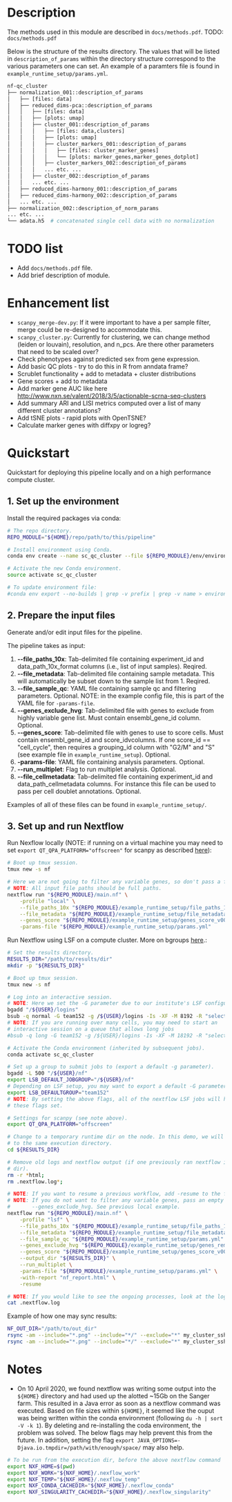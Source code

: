 
# Description

The methods used in this module are described in `docs/methods.pdf`. TODO: `docs/methods.pdf`

Below is the structure of the results directory. The values that will be listed in `description_of_params` within the directory structure correspond to the various parameters one can set. An example of a paramters file is found in `example_runtime_setup/params.yml`.
```bash
nf-qc_cluster
├── normalization_001::description_of_params
│   ├── [files: data]
│   ├── reduced_dims-pca::description_of_params
│   │   ├── [files: data]
│   │   ├── [plots: umap]
│   │   ├── cluster_001::description_of_params
│   │   │   ├── [files: data,clusters]
│   │   │   ├── [plots: umap]
│   │   │   ├── cluster_markers_001::description_of_params
│   │   │   │   ├── [files: cluster_marker_genes]
│   │   │   │   └── [plots: marker_genes,marker_genes_dotplot]
│   │   │   ├── cluster_markers_002::description_of_params
│   │   │   ... etc. ...
│   │   ├── cluster_002::description_of_params
│   │   ... etc. ...
│   ├── reduced_dims-harmony_001::description_of_params
│   ├── reduced_dims-harmony_002::description_of_params
│   ... etc. ...
├── normalization_002::description_of_norm_params
... etc. ...
└── adata.h5  # concatenated single cell data with no normalization
```


# TODO list

* Add `docs/methods.pdf` file.
* Add brief description of module.


# Enhancement list

* `scanpy_merge-dev.py`: If it were important to have a per sample filter, merge could be re-designed to accommodate this.
* `scanpy_cluster.py`: Currently for clustering, we can change method (leiden or louvain), resolution, and n_pcs. Are there other parameters that need to be scaled over?
* Check phenotypes against predicted sex from gene expression.
* Add basic QC plots - try to do this in R from anndata frame?
* Scrublet functionality + add to metadata + cluster distributions
* Gene scores + add to metadata
* Add marker gene AUC like here http://www.nxn.se/valent/2018/3/5/actionable-scrna-seq-clusters
* Add summary ARI and LISI metrics computed over a list of many different cluster annotations?
* Add tSNE plots - rapid plots with OpenTSNE?
* Calculate marker genes with diffxpy or logreg?


# Quickstart

Quickstart for deploying this pipeline locally and on a high performance compute cluster.


## 1. Set up the environment

Install the required packages via conda:
```bash
# The repo directory.
REPO_MODULE="${HOME}/repo/path/to/this/pipeline"

# Install environment using Conda.
conda env create --name sc_qc_cluster --file ${REPO_MODULE}/env/environment.yml

# Activate the new Conda environment.
source activate sc_qc_cluster

# To update environment file:
#conda env export --no-builds | grep -v prefix | grep -v name > environment.yml
```


## 2. Prepare the input files

Generate and/or edit input files for the pipeline.

The pipeline takes as input:
1. **--file_paths_10x**:  Tab-delimited file containing experiment_id and data_path_10x_format columns (i.e., list of input samples). Reqired.
2. **--file_metadata**:  Tab-delimited file containing sample metadata. This will automatically be subset down to the sample list from 1. Reqired.
3. **--file_sample_qc**:  YAML file containing sample qc and filtering parameters. Optional. NOTE: in the example config file, this is part of the YAML file for `-params-file`.
4. **--genes_exclude_hvg**:  Tab-delimited file with genes to exclude from
highly variable gene list. Must contain ensembl_gene_id column. Optional.
5. **--genes_score**:  Tab-delimited file with genes to use to score cells. Must contain ensembl_gene_id and score_idvcolumns. If one score_id == "cell_cycle", then requires a grouping_id column with "G2/M" and "S" (see example file in `example_runtime_setup`). Optional.
6. **-params-file**:  YAML file containing analysis parameters. Optional.
7. **--run_multiplet**:  Flag to run multiplet analysis. Optional.
8. **--file_cellmetadata**:  Tab-delimited file containing experiment_id and data_path_cellmetadata columns. For instance this file can be used to pass per cell doublet annotations. Optional.

Examples of all of these files can be found in `example_runtime_setup/`.


## 3. Set up and run Nextflow

Run Nexflow locally (NOTE: if running on a virtual machine you may need to set `export QT_QPA_PLATFORM="offscreen"` for scanpy as described [here](https://github.com/ipython/ipython/issues/10627)):
```bash
# Boot up tmux session.
tmux new -s nf

# Here we are not going to filter any variable genes, so don't pass a file.
# NOTE: All input file paths should be full paths.
nextflow run "${REPO_MODULE}/main.nf" \
    -profile "local" \
    --file_paths_10x "${REPO_MODULE}/example_runtime_setup/file_paths_10x.tsv" \
    --file_metadata "${REPO_MODULE}/example_runtime_setup/file_metadata.tsv" \
    --genes_score "${REPO_MODULE}/example_runtime_setup/genes_score_v001.tsv" \
    -params-file "${REPO_MODULE}/example_runtime_setup/params.yml"
```


Run Nextflow using LSF on a compute cluster. More on bgroups [here](https://www.ibm.com/support/knowledgecenter/SSETD4_9.1.3/lsf_config_ref/lsb.params.default_jobgroup.5.html).:
```bash
# Set the results directory.
RESULTS_DIR="/path/to/results/dir"
mkdir -p "${RESULTS_DIR}"

# Boot up tmux session.
tmux new -s nf

# Log into an interactive session.
# NOTE: Here we set the -G parameter due to our institute's LSF configuration.
bgadd "/${USER}/logins"
bsub -q normal -G team152 -g /${USER}/logins -Is -XF -M 8192 -R "select[mem>8192] rusage[mem=8192]" /bin/bash
# NOTE: If you are running over many cells, you may need to start an
# interactive session on a queue that allows long jobs
#bsub -q long -G team152 -g /${USER}/logins -Is -XF -M 18192 -R "select[mem>18192] rusage[mem=18192]" /bin/bash

# Activate the Conda environment (inherited by subsequent jobs).
conda activate sc_qc_cluster

# Set up a group to submit jobs to (export a default -g parameter).
bgadd -L 500 "/${USER}/nf"
export LSB_DEFAULT_JOBGROUP="/${USER}/nf"
# Depending on LSF setup, you may want to export a default -G parameter.
export LSB_DEFAULTGROUP="team152"
# NOTE: By setting the above flags, all of the nextflow LSF jobs will have
# these flags set.

# Settings for scanpy (see note above).
export QT_QPA_PLATFORM="offscreen"

# Change to a temporary runtime dir on the node. In this demo, we will change
# to the same execution directory.
cd ${RESULTS_DIR}

# Remove old logs and nextflow output (if one previously ran nextflow in this
# dir).
rm -r *html;
rm .nextflow.log*;

# NOTE: If you want to resume a previous workflow, add -resume to the flag.
# NOTE: If you do not want to filter any variable genes, pass an empty file to
#       --genes_exclude_hvg. See previous local example.
nextflow run "${REPO_MODULE}/main.nf" \
    -profile "lsf" \
    --file_paths_10x "${REPO_MODULE}/example_runtime_setup/file_paths_10x.tsv" \
    --file_metadata "${REPO_MODULE}/example_runtime_setup/file_metadata.tsv" \
    --file_sample_qc "${REPO_MODULE}/example_runtime_setup/params.yml" \
    --genes_exclude_hvg "${REPO_MODULE}/example_runtime_setup/genes_remove_hvg_v001.tsv" \
    --genes_score "${REPO_MODULE}/example_runtime_setup/genes_score_v001.tsv" \
    --output_dir "${RESULTS_DIR}" \
    --run_multiplet \
    -params-file "${REPO_MODULE}/example_runtime_setup/params.yml" \
    -with-report "nf_report.html" \
    -resume

# NOTE: If you would like to see the ongoing processes, look at the log files.
cat .nextflow.log
```


Example of how one may sync results:
```bash
NF_OUT_DIR="/path/to/out_dir"
rsync -am --include="*.png" --include="*/" --exclude="*" my_cluster_ssh:${NF_OUT_DIR} .
rsync -am --include="*.png" --include="*/" --exclude="*" my_cluster_ssh:${NF_OUT_DIR} .
```

# Notes

* On 10 April 2020, we found nextflow was writing some output into the `${HOME}` directory and had used up the alotted ~15Gb on the Sanger farm. This resulted in a Java error as soon as a nextflow command was executed. Based on file sizes within `${HOME}`, it seemed like the ouput was being written within the conda environment (following `du -h | sort -V -k 1`). By deleting and re-installing the coda environment, the problem was solved. The below flags may help prevent this from the future. In addition, setting the flag `export JAVA_OPTIONS=-Djava.io.tmpdir=/path/with/enough/space/` may also help.

```bash
# To be run from the execution dir, before the above nextflow command
export NXF_HOME=$(pwd)
export NXF_WORK="${NXF_HOME}/.nexflow_work"
export NXF_TEMP="${NXF_HOME}/.nexflow_temp"
export NXF_CONDA_CACHEDIR="${NXF_HOME}/.nexflow_conda"
export NXF_SINGULARITY_CACHEDIR="${NXF_HOME}/.nexflow_singularity"
```
